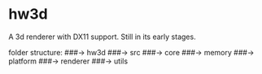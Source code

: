 # hw3d

A 3d renderer with DX11 support. Still in its early stages.

folder structure:
###-> hw3d 
  ###-> src 
    ###-> core 
      ###-> memory
    ###-> platform
    ###-> renderer
    ###-> utils
